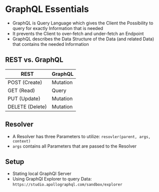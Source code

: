 # GraphQL Essentials

* GraphQL is Query Language which gives the Client the Possibility to query for exactly Information that is needed
* It prevents the Client to over-fetch and under-fetch an Endpoint
* GraphQL describes the Data Structure of the Data (and related Data) that contains the needed Information

## REST vs. GraphQL

| REST            | GraphQL  |
|-----------------|----------|
| POST (Create)   | Mutation |
| GET  (Read)     | Query    |
| PUT (Update)    | Mutation |
| DELETE (Delete) | Mutation |


## Resolver

* A Resolver has three Parameters to utilize: ``resovler(parent, args, context)``
* `args` contains all Parameters that are passed to the Resolver

## Setup

* Stating local GraphQl Server
* Using GraphQl Explorer to query Data: ``https://studio.apollographql.com/sandbox/explorer``
